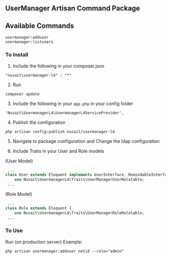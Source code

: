 UserManager Artisan Command Package
-------------------------------------------
## Available Commands
```
usermanager:adduser
usermanager:listusers
```

### To Install

1. Include the following in your composer.json
```
"nusait\usermanager-l4" : "*"
```

2. Run
```
composer update
```

3. Include the following in your ```app.php``` in your config folder
```
'Nusait\UsermanagerL4\UsermanagerL4ServiceProvider',
```

4. Publish the configuration
```
php artisan config:publish nusait/usermanager-l4
```

5. Navigate to package configuration and Change the ldap configuration

6. Include Traits in your User and Role models

(User Model)
```php
 ... 
class User extends Eloquent implements UserInterface, RemindableInterface {
	use Nusait\UsermanagerL4\Traits\UserManagerUserRelatable;
 ...
```

(Role Model)
```php
 ... 
class Role extends Eloquent {
	use Nusait\UsermanagerL4\Traits\UserManagerRoleRelatable;
 ...
```

### To Use

Run (on production server)
Example:

```
php artisan usermanager:adduser netid --role="admin"
```
